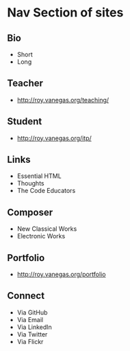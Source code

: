 # Nav Section of sites

## Bio
* Short
* Long

## Teacher
* http://roy.vanegas.org/teaching/

## Student
* http://roy.vanegas.org/itp/

## Links
* Essential HTML
* Thoughts
* The Code Educators

## Composer
* New Classical Works
* Electronic Works

## Portfolio
* http://roy.vanegas.org/portfolio

## Connect
* Via GitHub
* Via Email
* Via LinkedIn
* Via Twitter
* Via Flickr
